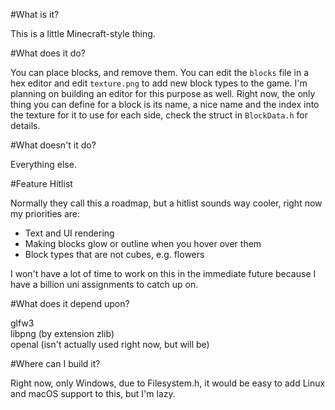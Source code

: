#What is it?

This is a little Minecraft-style thing.

#What does it do?

You can place blocks, and remove them. You can edit the `blocks` file in a hex editor and edit `texture.png` to add new block types to the game. I'm planning on building an editor for this purpose as well. Right now, the only thing you can define for a block is its name, a nice name and the index into the texture for it to use for each side, check the struct in `BlockData.h` for details.

#What doesn't it do?

Everything else.

#Feature Hitlist

Normally they call this a roadmap, but a hitlist sounds way cooler, right now my priorities are:

* Text and UI rendering
* Making blocks glow or outline when you hover over them
* Block types that are not cubes, e.g. flowers

I won't have a lot of time to work on this in the immediate future because I have a billion uni assignments to catch up on.

#What does it depend upon?

glfw3  
libpng (by extension zlib)  
openal (isn't actually used right now, but will be)

#Where can I build it?

Right now, only Windows, due to Filesystem.h, it would be easy to add Linux and macOS support to this, but I'm lazy.